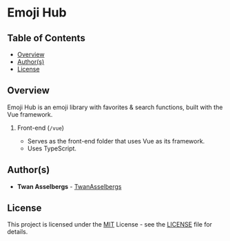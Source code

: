 # Emoji Hub

## Table of Contents

- [Overview](#overview)
- [Author(s)](#authors)
- [License](#license)

## Overview

Emoji Hub is an emoji library with favorites & search functions, built with the Vue framework.

1. Front-end (`/vue`)

   - Serves as the front-end folder that uses Vue as its framework.
   - Uses TypeScript.

## Author(s)

- **Twan Asselbergs** - [TwanAsselbergs](https://github.com/TwanAsselbergs)

## License

This project is licensed under the [MIT](LICENSE) License - see the [LICENSE](LICENSE) file for details.

